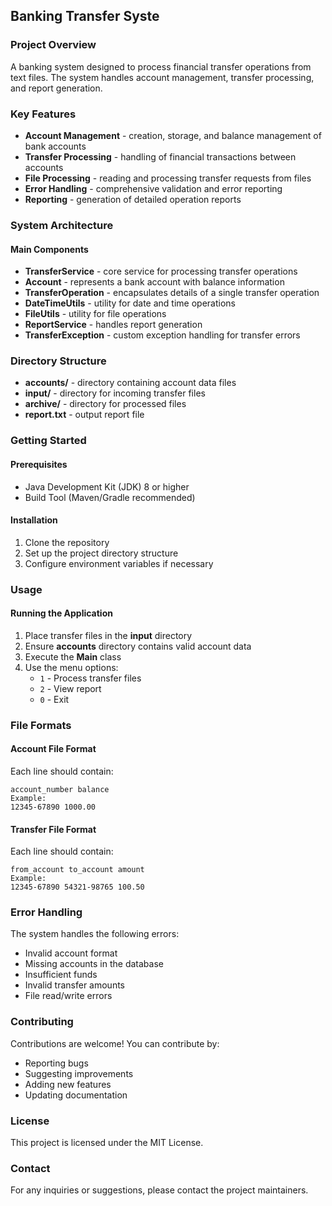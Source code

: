 
## Banking Transfer Syste

### Project Overview
A banking system designed to process financial transfer operations from text files. The system handles account management, transfer processing, and report generation.

### Key Features
* **Account Management** - creation, storage, and balance management of bank accounts
* **Transfer Processing** - handling of financial transactions between accounts
* **File Processing** - reading and processing transfer requests from files
* **Error Handling** - comprehensive validation and error reporting
* **Reporting** - generation of detailed operation reports

### System Architecture

#### Main Components
* **TransferService** - core service for processing transfer operations
* **Account** - represents a bank account with balance information
* **TransferOperation** - encapsulates details of a single transfer operation
* **DateTimeUtils** - utility for date and time operations
* **FileUtils** - utility for file operations
* **ReportService** - handles report generation
* **TransferException** - custom exception handling for transfer errors

### Directory Structure
* **accounts/** - directory containing account data files
* **input/** - directory for incoming transfer files
* **archive/** - directory for processed files
* **report.txt** - output report file

### Getting Started

#### Prerequisites
* Java Development Kit (JDK) 8 or higher
* Build Tool (Maven/Gradle recommended)

#### Installation
1. Clone the repository
2. Set up the project directory structure
3. Configure environment variables if necessary

### Usage

#### Running the Application
1. Place transfer files in the **input** directory
2. Ensure **accounts** directory contains valid account data
3. Execute the **Main** class
4. Use the menu options:
   * `1` - Process transfer files
   * `2` - View report
   * `0` - Exit

### File Formats

#### Account File Format
Each line should contain:
```
account_number balance
Example:
12345-67890 1000.00
```

#### Transfer File Format
Each line should contain:
```
from_account to_account amount
Example:
12345-67890 54321-98765 100.50
```

### Error Handling
The system handles the following errors:
* Invalid account format
* Missing accounts in the database
* Insufficient funds
* Invalid transfer amounts
* File read/write errors

### Contributing
Contributions are welcome! You can contribute by:
* Reporting bugs
* Suggesting improvements
* Adding new features
* Updating documentation

### License
This project is licensed under the MIT License.

### Contact
For any inquiries or suggestions, please contact the project maintainers.
